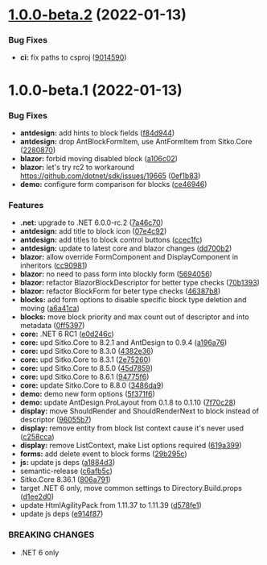 # [1.0.0-beta.2](https://github.com/sitkoru/Sitko.Blockly/compare/1.0.0-beta.1...1.0.0-beta.2) (2022-01-13)


### Bug Fixes

* **ci:** fix paths to csproj ([9014590](https://github.com/sitkoru/Sitko.Blockly/commit/90145906e458fe1bb914eaddeb6d12dbf5c37f93))

# 1.0.0-beta.1 (2022-01-13)


### Bug Fixes

* **antdesign:** add hints to block fields ([f84d944](https://github.com/sitkoru/Sitko.Blockly/commit/f84d9445703767e7c1786b642cebb8334e4c040c))
* **antdesign:** drop AntBlockFormItem, use AntFormItem from Sitko.Core ([2280870](https://github.com/sitkoru/Sitko.Blockly/commit/22808702c625e126c2bdd19c93c6f3ea66a25985))
* **blazor:** forbid moving disabled block ([a106c02](https://github.com/sitkoru/Sitko.Blockly/commit/a106c0214370471e0c90299889dd1599367dfbdb))
* **blazor:** let's try rc2 to workaround https://github.com/dotnet/sdk/issues/19665 ([0ef1b83](https://github.com/sitkoru/Sitko.Blockly/commit/0ef1b834b72fcb3781a4fdb174de7a12591d7600))
* **demo:** configure form comparison for blocks ([ce46946](https://github.com/sitkoru/Sitko.Blockly/commit/ce46946214c656d07637b5299c0d771f0845938f))


### Features

* **.net:** upgrade to .NET 6.0.0-rc.2 ([7a46c70](https://github.com/sitkoru/Sitko.Blockly/commit/7a46c7000ff0c546e25b7e8a7b7cea685ae2e25b))
* **antdesign:** add title to block icon ([07e4c92](https://github.com/sitkoru/Sitko.Blockly/commit/07e4c92823aec58074260918fe6cb7982118879b))
* **antdesign:** add titles to block control buttons ([ccec1fc](https://github.com/sitkoru/Sitko.Blockly/commit/ccec1fc9b38f6e4d40a2d3c2b1bbc40413c96b87))
* **antdesign:** update to latest core and blazor changes ([dd700b2](https://github.com/sitkoru/Sitko.Blockly/commit/dd700b2d9829a630fbcb5194e3b52098feec91c0))
* **blazor:** allow override FormComponent and DisplayComponent in inheritors ([cc90981](https://github.com/sitkoru/Sitko.Blockly/commit/cc90981fa9a9fa4440e5a99674edc5e481fc4fb9))
* **blazor:** no need to pass form into blockly form ([5694056](https://github.com/sitkoru/Sitko.Blockly/commit/569405640f0ef76050485f1decd10b24450ac655))
* **blazor:** refactor BlazorBlockDescriptor for better type checks ([70b1393](https://github.com/sitkoru/Sitko.Blockly/commit/70b1393ed4739f2e84458f48e0a77129dfa46218))
* **blazor:** refactor BlockForm for beter type checks ([46387b8](https://github.com/sitkoru/Sitko.Blockly/commit/46387b837b050875ca9bdbd5a4922cb9cb3426af))
* **blocks:** add form options to disable specific block type deletion and moving ([a6a41ca](https://github.com/sitkoru/Sitko.Blockly/commit/a6a41cab306296092365a7cc46506a2511131083))
* **blocks:** move block priority and max count out of descriptor and into metadata ([0ff5397](https://github.com/sitkoru/Sitko.Blockly/commit/0ff5397290cdfc2f2ae4dcfb460b3b589be74c38))
* **core:** .NET 6 RC1 ([e0d246c](https://github.com/sitkoru/Sitko.Blockly/commit/e0d246cb5c225eefadc87c66a9285ab51d74a989))
* **core:** upd Sitko.Core to 8.2.1 and AntDesign to 0.9.4 ([a196a76](https://github.com/sitkoru/Sitko.Blockly/commit/a196a765e115851d22a6de30053692610bc4f85c))
* **core:** upd Sitko.Core to 8.3.0 ([4382e36](https://github.com/sitkoru/Sitko.Blockly/commit/4382e36ef36ccf26a9b98cb119f9c60c11bc9a5d))
* **core:** upd Sitko.Core to 8.3.1 ([2e75260](https://github.com/sitkoru/Sitko.Blockly/commit/2e752607aece060cc92321871563953f624f7882))
* **core:** upd Sitko.Core to 8.5.0 ([45d7859](https://github.com/sitkoru/Sitko.Blockly/commit/45d7859034f61f780fcef9958113e0359579135c))
* **core:** upd Sitko.Core to 8.6.1 ([94775f6](https://github.com/sitkoru/Sitko.Blockly/commit/94775f6dfa2b65a7201cd956f95d5b769227716d))
* **core:** update Sitko.Core to 8.8.0 ([3486da9](https://github.com/sitkoru/Sitko.Blockly/commit/3486da941733334559cce32927ce116476be2268))
* **demo:** demo new form options ([5f371f6](https://github.com/sitkoru/Sitko.Blockly/commit/5f371f65cfb25e7312eb9a399e711045e6e5a689))
* **demo:** update AntDesign.ProLayout from 0.1.8 to 0.1.10 ([7f70c28](https://github.com/sitkoru/Sitko.Blockly/commit/7f70c287db4b6c2957de02b2ef46f57f75fad5f1))
* **display:** move ShouldRender and ShouldRenderNext to block instead of descriptor ([96055b7](https://github.com/sitkoru/Sitko.Blockly/commit/96055b747bf131c18c392dc6d76f067bcb741d96))
* **display:** remove entity from block list context cause it's never used ([c258cca](https://github.com/sitkoru/Sitko.Blockly/commit/c258cca7bdb6ffc7ce76420f804f30de16b72b2b))
* **display:** remove ListContext, make List options required ([619a399](https://github.com/sitkoru/Sitko.Blockly/commit/619a39927ec15b956971aac6e78ec4762250ed11))
* **forms:** add delete event to block forms ([29b295c](https://github.com/sitkoru/Sitko.Blockly/commit/29b295cec5f380450a11150cc5b382fbc6fb9584))
* **js:** update js deps ([a1884d3](https://github.com/sitkoru/Sitko.Blockly/commit/a1884d33ff171fcb10d01f8348e783329cce3490))
* semantic-release ([c6afb5c](https://github.com/sitkoru/Sitko.Blockly/commit/c6afb5cde9ee16f19f528b52e707b5509531edfb))
* Sitko.Core 8.36.1 ([806a791](https://github.com/sitkoru/Sitko.Blockly/commit/806a791218a7db244af34f9918f3c173961ba185))
* target .NET 6 only, move common settings to Directory.Build.props ([d1ee2d0](https://github.com/sitkoru/Sitko.Blockly/commit/d1ee2d0a0884d2f39d30a61a1f1bd4bfaba71f27))
* update HtmlAgilityPack from 1.11.37 to 1.11.39 ([d578fe1](https://github.com/sitkoru/Sitko.Blockly/commit/d578fe1b2c26681393a1a74b6abe4f5e4034afdf))
* update js deps ([e914f87](https://github.com/sitkoru/Sitko.Blockly/commit/e914f87eaf816a2c7755724ec71493f6ffa7e434))


### BREAKING CHANGES

* .NET 6 only
